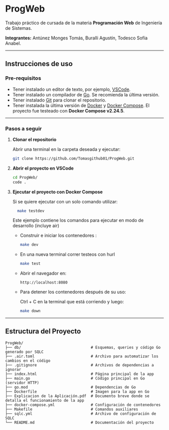 # ProgWeb

Trabajo práctico de cursada de la materia **Programación Web** de Ingeniería de Sistemas.  

**Integrantes:** Antúnez Monges Tomás, Buralli Agustín, Todesco Sofía Anabel.

---

## Instrucciones de uso

### Pre-requisitos

- Tener instalado un editor de texto, por ejemplo, [VSCode](https://code.visualstudio.com/download).  
- Tener instalado un compilador de [Go](https://go.dev/doc/install). Se recomienda la última versión.  
- Tener instalado [Git](https://git-scm.com/downloads) para clonar el repositorio.  
- Tener instalada la última versión de [Docker](https://docs.docker.com/engine/install/ubuntu/) y [Docker Compose](https://docs.docker.com/compose/install/linux/#install-using-the-repository). El proyecto fue testeado con **Docker Compose v2.24.5**.

---

### Pasos a seguir

1. **Clonar el repositorio**  

    Abrir una terminal en la carpeta deseada y ejecutar:  

    ```bash
    git clone https://github.com/Tomasgithub01/ProgWeb.git
    ```

2. **Abrir el proyecto en VSCode**  

    ```bash
    cd ProgWeb/
    code .
    ```

3. **Ejecutar el proyecto con Docker Compose**

    Si se quiere ejecutar con un solo comando utilizar:

    ```bash
      make testdev
      ```   

    Este ejemplo contiene los comandos para ejecutar en modo de desarrollo (incluye air)
    - Construir e iniciar los contenedores :

      ```bash
      make dev
      ```

    - En una nueva terminal correr testeos con hurl
      ```bash
      make test
      ```

    - Abrir el navegador en:  
      ```
      http://localhost:8080
      ```

    - Para detener los contenedores después de su uso:

      Ctrl + C en la terminal que está corriendo y luego:
      
      ```bash
      make down
      ```

---

## Estructura del Proyecto

```text
ProgWeb/
├── db/                               # Esquemas, queries y código Go generado por SQLC
├── .air.toml                         # Archivo para automatizar los cambios en el código
├── .gitignore                        # Archivos de dependencias a ignorar
├── index.html                        # Página principal de la app
├── main.go                           # Código principal en Go (servidor HTTP)
├── go.mod                            # Dependencias de Go
├── Dockerfile                        # Imagen para la app en Go
├── Explicacion de la Aplicación.pdf  # Documento breve donde se detalla el funcionamiento de la app
├── docker-compose.yml                # Configuración de contenedores
├── Makefile                          # Comandos auxiliares
├── sqlc.yml                          # Archivo de configuración de SQLC
└── README.md                         # Documentación del proyecto
